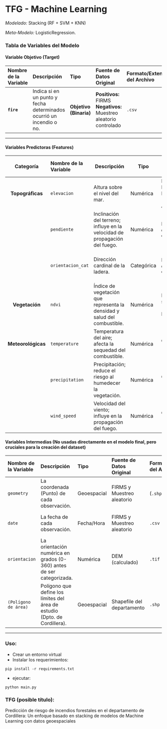 # TFG - Machine Learning

*Modelado:* 
Stacking (RF + SVM + KNN) 

*Meta-Modelo:* 
LogisticRegression.
### Tabla de Variables del Modelo

#### **Variable Objetivo (Target)**

| Nombre de la Variable | Descripción | Tipo | Fuente de Datos Original | Formato/Extensión del Archivo | Valores Posibles |
| :-------------------- | :---------- | :--- | :----------------------- | :---------------------------- | :--------------- |
| **`fire`** | Indica si en un punto y fecha determinados ocurrió un incendio o no. | **Objetivo (Binaria)** | **Positivos:** FIRMS<br>**Negativos:** Muestreo aleatorio controlado | `.csv` | `1` (Incendio)<br>`0` (No Incendio) |

---
#### **Variables Predictoras (Features)**
|    **Categoría**   | **Nombre de la Variable** | **Descripción**                                                            | **Tipo**   | **Fuente de Datos**                      | **Formato / Extensión** | **Unidad / Valores Ejemplo**      |
| :----------------: | :------------------------ | -------------------------------------------------------------------------- | ---------- | ---------------------------------------- | ----------------------- | --------------------------------- |
|  **Topográficas**  | `elevacion`               | Altura sobre el nivel del mar.                                             | Numérica   | Modelo Digital de Elevación (SRTM, ALOS) | `.tif`                  | Metros (m)                        |
|                    | `pendiente`               | Inclinación del terreno; influye en la velocidad de propagación del fuego. | Numérica   | Derivado de `elevacion`                  | `.tif`                  | Grados (°)                        |
|                    | `orientacion_cat`         | Dirección cardinal de la ladera.                                           | Categórica | Derivado de `elevacion`                  | `.tif`                  | N, NE, E, SE, S, SW, W, NW, Plano |
|   **Vegetación**   | `ndvi`                    | Índice de vegetación que representa la densidad y salud del combustible.   | Numérica   | Imágenes satelitales (MODIS, Landsat)    | `.tif`                  | Rango: -1 a +1                    |
| **Meteorológicas** | `temperature`             | Temperatura del aire; afecta la sequedad del combustible.                  | Numérica   | Giovanni (NASA)                          | `.csv`                  | °C                                |
|                    | `precipitation`           | Precipitación; reduce el riesgo al humedecer la vegetación.                | Numérica   | Giovanni (NASA)                          | `.csv`                  | mm/hora                           |
|                    | `wind_speed`              | Velocidad del viento; influye en la propagación del fuego.                 | Numérica   | Giovanni (NASA)                          | `.csv`                  | m/s                               |

#### **Variables Intermedias (No usadas directamente en el modelo final, pero cruciales para la creación del dataset)**

| Nombre de la Variable | Descripción | Tipo | Fuente de Datos Original | Formato/Extensión del Archivo | Observaciones |
| :-------------------- | :---------- | :--- | :----------------------- | :---------------------------- | :-------------- |
| `geometry` | La coordenada (Punto) de cada observación. | Geoespacial | FIRMS y Muestreo aleatorio | (`.shp`, `.csv`) | Se usa para extraer valores de los rasters. |
| `date` | La fecha de cada observación. | Fecha/Hora | FIRMS y Muestreo aleatorio | `.csv` | Se usa para enlazar con NDVI y datos meteorológicos. |
| `orientacion` | La orientación numérica en grados (0-360) antes de ser categorizada. | Numérica | DEM (calculado) | `.tif` | Variable intermedia para crear `orientacion_cat`. |
| `(Polígono de área)` | Polígono que define los límites del área de estudio (Dpto. de Cordillera). | Geoespacial | Shapefile del departamento | `.shp` | Se usa para filtrar todos los datos espaciales. |

----



### Uso:

* Crear un entorno virtual
* Instalar los requerimientos:
```
pip install -r requirements.txt
``` 
* ejecutar:
```
python main.py
```


### TFG (posible título): 
Predicción de riesgo de incendios forestales en el
departamento de Cordillera: Un enfoque basado
en stacking de modelos de Machine Learning con
datos geoespaciales